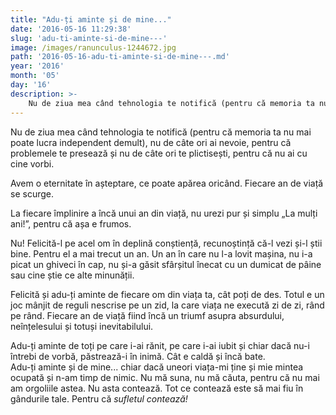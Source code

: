 ```yaml
---
title: "Adu-ți aminte și de mine..."
date: '2016-05-16 11:29:38'
slug: 'adu-ti-aminte-si-de-mine---'
image: /images/ranunculus-1244672.jpg
path: '2016-05-16-adu-ti-aminte-si-de-mine---.md'
year: '2016'
month: '05'
day: '16'
description: >-
    Nu de ziua mea când tehnologia te notifică (pentru că memoria ta nu mai poate lucra independent demult), nu de câte ori ai nevoie, pentru că problemele te presează și nu de câte ori te plictisești, pe
---
```

<div class="kg-card-markdown"><p>Nu de ziua mea când tehnologia te notifică (pentru că memoria ta nu mai poate lucra independent demult), nu de câte ori ai nevoie, pentru că problemele te presează și nu de câte ori te plictisești, pentru că nu ai cu cine vorbi.</p>
<p>Avem o eternitate în așteptare, ce poate apărea oricând. Fiecare an de viață se scurge.</p>
<p>La fiecare împlinire a încă unui an din viață, nu urezi pur și simplu „La mulți ani!”, pentru că așa e frumos.</p>
<p>Nu! Felicită-l pe acel om în deplină conștiență, recunoștință că-l vezi și-l știi bine. Pentru el a mai trecut un an. Un an în care nu l-a lovit mașina, nu i-a picat un ghiveci în cap, nu și-a găsit sfârșitul înecat cu un dumicat de pâine sau cine știe ce alte minunății.</p>
<p>Felicită și adu-ți aminte de fiecare om din viața ta, cât poți de des. Totul e un joc mânjit de reguli nescrise pe un zid, la care viața ne execută zi de zi, rând pe rând. Fiecare an de viață fiind încă un triumf asupra absurdului, neînțelesului și totuși inevitabilului.</p>
<p>Adu-ți aminte de toți pe care i-ai rănit, pe care i-ai iubit și chiar dacă nu-i întrebi de vorbă, păstrează-i în inimă. Cât e caldă și încă bate.<br />
Adu-ți aminte și de mine... chiar dacă uneori viața-mi ține și mie mintea ocupată și n-am timp de nimic. Nu mă suna, nu mă căuta, pentru că nu mai am orgoliile astea. Nu asta contează. Tot ce contează este să mai fiu în gândurile tale. Pentru că <em>sufletul contează!</em></p>
</div>
    